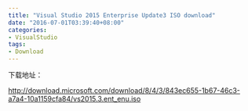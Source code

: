 ```yaml
---
title: "Visual Studio 2015 Enterprise Update3 ISO download"
date: "2016-07-01T03:39:40+08:00"
categories:
- VisualStudio
tags:
- Download
---
```


下载地址：

http://download.microsoft.com/download/8/4/3/843ec655-1b67-46c3-a7a4-10a1159cfa84/vs2015.3.ent_enu.iso